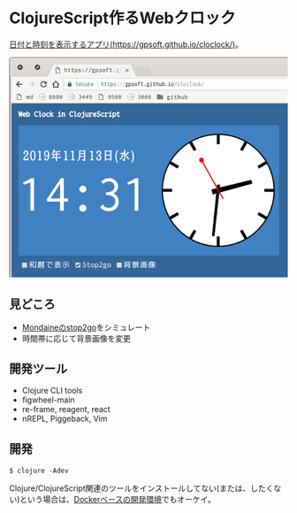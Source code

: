 # ClojureScript作るWebクロック

[日付と時刻を表示するアプリ(https://gpsoft.github.io/cloclock/)](https://gpsoft.github.io/cloclock/)。

![ss](ss.png)

## 見どころ

- [Mondaineのstop2go](https://www.mondainewatch.jp/fs/mondaine/c/column0004)をシミュレート
- 時間帯に応じて背景画像を変更

## 開発ツール

- Clojure CLI tools
- figwheel-main
- re-frame, reagent, react
- nREPL, Piggeback, Vim

## 開発

    $ clojure -Adev

Clojure/ClojureScript関連のツールをインストールしてない(または、したくない)という場合は、[Dockerベースの開発環境](https://github.com/gpsoft/doclj)でもオーケイ。
